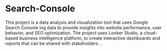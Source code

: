 # Search-Console
This project is a data analysis and visualization tool that uses Google Search Console log data to provide insights into website performance, user behavior, and SEO optimization. The project uses Looker Studio, a cloud-based business intelligence platform, to create interactive dashboards and reports that can be shared with stakeholders. .
